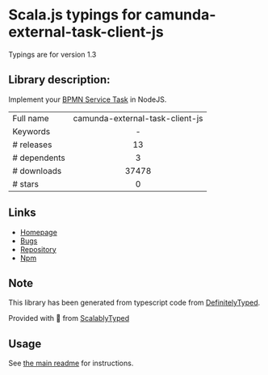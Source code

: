 
# Scala.js typings for camunda-external-task-client-js

Typings are for version 1.3

## Library description:
Implement your [BPMN Service Task](https://docs.camunda.org/manual/latest/user-guide/process-engine/external-tasks/) in NodeJS.

|                    |                 |
| ------------------ | :-------------: |
| Full name          | camunda-external-task-client-js |
| Keywords           | - |
| # releases         | 13 |
| # dependents       | 3 |
| # downloads        | 37478 |
| # stars            | 0 |

## Links
- [Homepage](https://github.com/camunda/camunda-external-task-client-js#readme)
- [Bugs](https://github.com/camunda/camunda-external-task-client-js/issues)
- [Repository](https://github.com/camunda/camunda-external-task-client-js)
- [Npm](https://www.npmjs.com/package/camunda-external-task-client-js)
    


## Note
This library has been generated from typescript code from [DefinitelyTyped](https://definitelytyped.org).

Provided with :purple_heart: from [ScalablyTyped](https://github.com/oyvindberg/ScalablyTyped)

## Usage
See [the main readme](../../readme.md) for instructions.


